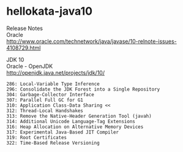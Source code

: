 # hellokata-java10

Release Notes  
Oracle  
http://www.oracle.com/technetwork/java/javase/10-relnote-issues-4108729.html

JDK 10  
Oracle - OpenJDK  
http://openjdk.java.net/projects/jdk/10/

    286: Local-Variable Type Inference  
    296: Consolidate the JDK Forest into a Single Repository  
    304: Garbage-Collector Interface  
    307: Parallel Full GC for G1  
    310: Application Class-Data Sharing <<  
    312: Thread-Local Handshakes  
    313: Remove the Native-Header Generation Tool (javah)  
    314: Additional Unicode Language-Tag Extensions  
    316: Heap Allocation on Alternative Memory Devices  
    317: Experimental Java-Based JIT Compiler  
    319: Root Certificates  
    322: Time-Based Release Versioning  
